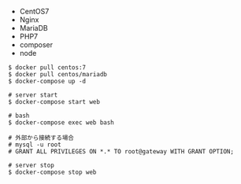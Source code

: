 - CentOS7
- Nginx
- MariaDB
- PHP7
- composer
- node

```console
$ docker pull centos:7
$ docker pull centos/mariadb
$ docker-compose up -d

# server start
$ docker-compose start web

# bash
$ docker-compose exec web bash

# 外部から接続する場合
# mysql -u root
# GRANT ALL PRIVILEGES ON *.* TO root@gateway WITH GRANT OPTION;

# server stop
$ docker-compose stop web
```
